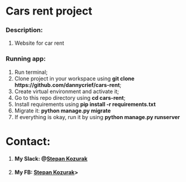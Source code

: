 <h1>Cars rent project</h1>
<h3>Description:</h3>
<ol>
<li>Website for car rent</li>
</ol>
<h3>Running app:</h3>
<ol>
<li>Run terminal;</li>
<li>Clone project in your workspace using <b>git clone https://github.com/dannycrief/cars-rent</b>;</li>
<li>Create virtual environment and activate it;</li>
<li>Go to this repo directory using <b>cd cars-rent</b>;</li>
<li>Install requirements using <b>pip install -r requirements.txt</b></li>
<li>Migrate it: <b>python manage.py migrate</b></li>
<li>If everything is okay, run it by using <b>python manage.py runserver</b></li>
</ol>
<h1>Contact:</h1>
<ol>
<li><h4>My Slack: @<u>Stepan Kozurak</u></h4></li>
<li><h4>My FB: <a href="https://www.facebook.com/danielcrief/">Stepan Kozurak</a>></h4></li>
</ol>


